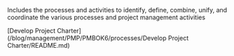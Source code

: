 Includes the processes and activities to identify, define, combine, unify, 
and coordinate the various processes and project management activities

[Develop Project Charter](/blog/management/PMP/PMBOK6/processes/Develop Project Charter/README.md)
